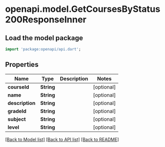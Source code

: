 # openapi.model.GetCoursesByStatus200ResponseInner

## Load the model package
```dart
import 'package:openapi/api.dart';
```

## Properties
Name | Type | Description | Notes
------------ | ------------- | ------------- | -------------
**courseId** | **String** |  | [optional] 
**name** | **String** |  | [optional] 
**description** | **String** |  | [optional] 
**gradeId** | **String** |  | [optional] 
**subject** | **String** |  | [optional] 
**level** | **String** |  | [optional] 

[[Back to Model list]](../README.md#documentation-for-models) [[Back to API list]](../README.md#documentation-for-api-endpoints) [[Back to README]](../README.md)



